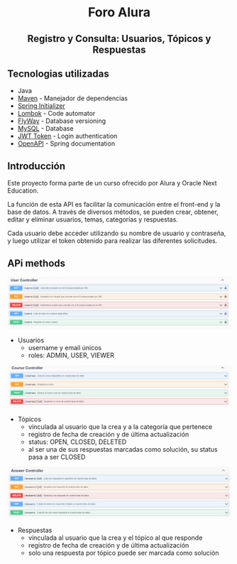 <h1 align="center"> Foro Alura </h1>
<h2 align="center"> Registro y Consulta: Usuarios, Tópicos y Respuestas</h2>

## Tecnologias utilizadas
* Java
* [Maven](https://maven.apache.org) - Manejador de dependencias
* [Spring Initializer](https://start.spring.io)
* [Lombok](https://projectlombok.org) - Code automator
* [FlyWay](https://flywaydb.org) - Database versioning
* [MySQL](https://mysql.com) - Database
* [JWT Token](https://jwt.io) - Login authentication
* [OpenAPI](https://springdoc.org) - Spring documentation


## Introducción
<p>Este proyecto forma parte de un curso ofrecido por Alura y Oracle Next Education.</p>
<p>La función de esta API es facilitar la comunicación entre el front-end y la base de datos. A través de diversos métodos, se pueden crear, obtener, editar y eliminar usuarios, temas, categorías y respuestas.</p>
<p>Cada usuario debe acceder utilizando su nombre de usuario y contraseña, y luego utilizar el token obtenido para realizar las diferentes solicitudes.</p>


## APi methods
<img src="./images/userController.png">

* Usuarios
  * username y email únicos
  * roles: ADMIN, USER, VIEWER

<img src="./images/courseController.png">

* Tópicos
  * vinculada al usuario que la crea y a la categoría que pertenece
  * registro de fecha de creación y de última actualización
  * status: OPEN, CLOSED, DELETED
  * al ser una de sus respuestas marcadas como solución, su status pasa a ser CLOSED

<img src="./images/answerController.png">

* Respuestas
  * vinculada al usuario que la crea y el tópico al que responde
  * registro de fecha de creación y de última actualización
  * solo una respuesta por tópico puede ser marcada como solución

